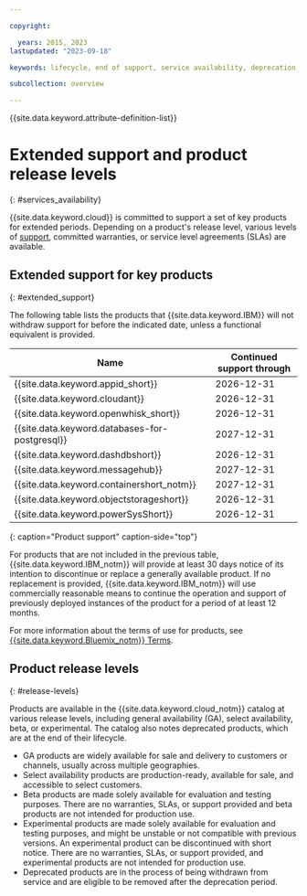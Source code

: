 ```yaml
---

copyright:

  years: 2015, 2023
lastupdated: "2023-09-18"

keywords: lifecycle, end of support, service availability, deprecation, product availability, product release level, extended support, terms

subcollection: overview

---
```


{{site.data.keyword.attribute-definition-list}}

# Extended support and product release levels
{: #services_availability}

{{site.data.keyword.cloud}} is committed to support a set of key products for extended periods. Depending on a product's release level, various levels of [support](/docs/get-support?topic=get-support-using-avatar), committed warranties, or service level agreements (SLAs) are available.

## Extended support for key products
{: #extended_support}

The following table lists the products that {{site.data.keyword.IBM}} will not withdraw support for before the indicated date, unless a functional equivalent is provided.

| Name | Continued support through |
| ------------- | -------------------------- |
| {{site.data.keyword.appid_short}} | 2026-12-31 |
| {{site.data.keyword.cloudant}} | 2026-12-31 |
| {{site.data.keyword.openwhisk_short}} | 2026-12-31 |
| {{site.data.keyword.databases-for-postgresql}} | 2027-12-31 |
| {{site.data.keyword.dashdbshort}} | 2026-12-31 |
| {{site.data.keyword.messagehub}} | 2027-12-31 |
| {{site.data.keyword.containershort_notm}} | 2027-12-31 |
| {{site.data.keyword.objectstorageshort}} | 2026-12-31 |
| {{site.data.keyword.powerSysShort}} | 2026-12-31 |
{: caption="Product support" caption-side="top"}

For products that are not included in the previous table, {{site.data.keyword.IBM_notm}} will provide at least 30 days notice of its intention to discontinue or replace a generally available product. If no replacement is provided, {{site.data.keyword.IBM_notm}} will use commercially reasonable means to continue the operation and support of previously deployed instances of the product for a period of at least 12 months.

For more information about the terms of use for products, see [{{site.data.keyword.Bluemix_notm}} Terms](/docs/overview?topic=overview-terms).

## Product release levels
{: #release-levels}

Products are available in the {{site.data.keyword.cloud_notm}} catalog at various release levels, including general availability (GA), select availability, beta, or experimental. The catalog also notes deprecated products, which are at the end of their lifecycle.

* GA products are widely available for sale and delivery to customers or channels, usually across multiple geographies.
* Select availability products are production-ready, available for sale, and accessible to select customers.
* Beta products are made solely available for evaluation and testing purposes. There are no warranties, SLAs, or support provided and beta products are not intended for production use.
* Experimental products are made solely available for evaluation and testing purposes, and might be unstable or not compatible with previous versions. An experimental product can be discontinued with short notice. There are no warranties, SLAs, or support provided, and experimental products are not intended for production use.
* Deprecated products are in the process of being withdrawn from service and are eligible to be removed after the deprecation period.
